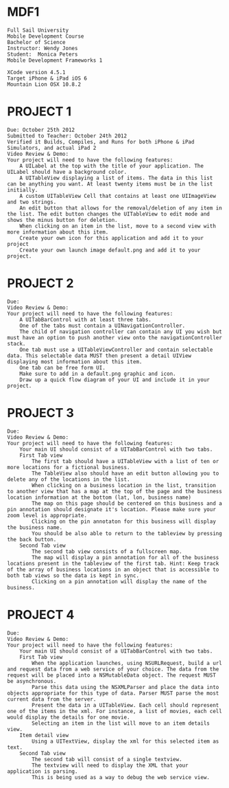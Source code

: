 MDF1
====
	Full Sail University
	Mobile Development Course
	Bachelor of Science
	Instructor: Wendy Jones
	Student:  Monica Peters
	Mobile Development Frameworks 1

	XCode version 4.5.1
	Target iPhone & iPad iOS 6
	Mountain Lion OSX 10.8.2

PROJECT 1
==========
	Due: October 25th 2012
	Submitted to Teacher: October 24th 2012
	Verified it Builds, Compiles, and Runs for both iPhone & iPad Simulators, and actual iPad 2
	Video Review & Demo:
	Your project will need to have the following features:
		A UILabel at the top with the title of your application. The UILabel should have a background color.
		A UITableView displaying a list of items. The data in this list can be anything you want. At least twenty items must be in the list initially.
		A custom UITableView Cell that contains at least one UIImageView and two strings.
		An edit button that allows for the removal/deletion of any item in the list. The edit button changes the UITableView to edit mode and shows the minus button for deletion.
		When clicking on an item in the list, move to a second view with more information about this item.
		Create your own icon for this application and add it to your project
		Create your own launch image default.png and add it to your project.

PROJECT 2
==========
	Due: 
	Video Review & Demo:
	Your project will need to have the following features:
		A UITabBarControl with at least three tabs.
		One of the tabs must contain a UINavigationController.
		The child of navigation controller can contain any UI you wish but must have an option to push another view onto the navigationController stack.
		One tab must use a UITableViewController and contain selectable data. This selectable data MUST then present a detail UIView displaying most information about this item.
		One tab can be free form UI.
		Make sure to add in a default.png graphic and icon.
		Draw up a quick flow diagram of your UI and include it in your project.

PROJECT 3
==========
	Due:
	Video Review & Demo:
	Your project will need to have the following features:
		Your main UI should consist of a UITabBarControl with two tabs.
		First Tab view
			The first tab should have a UITableView with a list of ten or more locations for a fictional business.
			The TableView also should have an edit button allowing you to delete any of the locations in the list.
			When clicking on a business location in the list, transition to another view that has a map at the top of the page and the business location information at the bottom (lat, lon, business name)
			The map on this page should be centered on this business and a pin annotation should designate it's location. Please make sure your zoom level is appropriate.
			Clicking on the pin annotaton for this business will display the business name.
			You should be also able to return to the tableview by pressing the back button.
		Second Tab view
			The second tab view consists of a fullscreen map.
			The map will display a pin annotation for all of the business locations present in the tableview of the first tab. Hint: Keep track of the array of business locations in an object that is accessible to both tab views so the data is kept in sync.
			Clicking on a pin annotation will display the name of the business.

PROJECT 4
==========
	Due:
	Video Review & Demo:
	Your project will need to have the following features:
		Your main UI should consist of a UITabBarControl with two tabs.
		First Tab view
			When the application launches, using NSURLRequest, build a url and request data from a web service of your choice. The data from the request will be placed into a NSMutableData object. The request MUST be asynchronous.
			Parse this data using the NSXMLParser and place the data into objects appropriate for this type of data. Parser MUST parse the most current data from the server.
			Present the data in a UITableView. Each cell should represent one of the items in the xml. For instance, a list of movies, each cell would display the details for one movie.
			Selecting an item in the list will move to an item details view.
		Item detail view
			Using a UITextView, display the xml for this selected item as text.
		Second Tab view
			The second tab will consist of a single textview.
			The textview will need to display the XML that your application is parsing.
			This is being used as a way to debug the web service view.